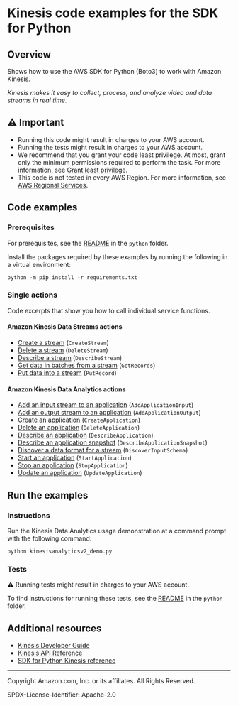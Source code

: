 <!--Generated by WRITEME on 2023-04-12 00:07:44.353794 (UTC)-->
# Kinesis code examples for the SDK for Python

## Overview

Shows how to use the AWS SDK for Python (Boto3) to work with Amazon Kinesis.

<!--custom.overview.start-->
<!--custom.overview.end-->

*Kinesis makes it easy to collect, process, and analyze video and data streams in real time.*

## ⚠ Important

* Running this code might result in charges to your AWS account.
* Running the tests might result in charges to your AWS account.
* We recommend that you grant your code least privilege. At most, grant only the minimum permissions required to perform the task. For more information, see [Grant least privilege](https://docs.aws.amazon.com/IAM/latest/UserGuide/best-practices.html#grant-least-privilege).
* This code is not tested in every AWS Region. For more information, see [AWS Regional Services](https://aws.amazon.com/about-aws/global-infrastructure/regional-product-services).

<!--custom.important.start-->
<!--custom.important.end-->

## Code examples

### Prerequisites

For prerequisites, see the [README](../../README.md#Prerequisites) in the `python` folder.

Install the packages required by these examples by running the following in a virtual environment:

```
python -m pip install -r requirements.txt
```

<!--custom.prerequisites.start-->
<!--custom.prerequisites.end-->

### Single actions

Code excerpts that show you how to call individual service functions.

#### Amazon Kinesis Data Streams actions

* [Create a stream](streams/kinesis_stream.py#L44) (`CreateStream`)
* [Delete a stream](streams/kinesis_stream.py#L86) (`DeleteStream`)
* [Describe a stream](streams/kinesis_stream.py#L66) (`DescribeStream`)
* [Get data in batches from a stream](streams/kinesis_stream.py#L123) (`GetRecords`)
* [Put data into a stream](streams/kinesis_stream.py#L100) (`PutRecord`)

#### Amazon Kinesis Data Analytics actions

* [Add an input stream to an application](analyticsv2/analytics_application.py#L224) (`AddApplicationInput`)
* [Add an output stream to an application](analyticsv2/analytics_application.py#L259) (`AddApplicationOutput`)
* [Create an application](analyticsv2/analytics_application.py#L110) (`CreateApplication`)
* [Delete an application](analyticsv2/analytics_application.py#L136) (`DeleteApplication`)
* [Describe an application](analyticsv2/analytics_application.py#L150) (`DescribeApplication`)
* [Describe an application snapshot](analyticsv2/analytics_application.py#L171) (`DescribeApplicationSnapshot`)
* [Discover a data format for a stream](analyticsv2/analytics_application.py#L196) (`DiscoverInputSchema`)
* [Start an application](analyticsv2/analytics_application.py#L321) (`StartApplication`)
* [Stop an application](analyticsv2/analytics_application.py#L343) (`StopApplication`)
* [Update an application](analyticsv2/analytics_application.py#L291) (`UpdateApplication`)
 
## Run the examples

### Instructions


<!--custom.instructions.start-->
Run the Kinesis Data Analytics usage demonstration at a command prompt with 
the following command:

```
python kinesisanalyticsv2_demo.py
``` 
<!--custom.instructions.end-->



### Tests

⚠ Running tests might result in charges to your AWS account.


To find instructions for running these tests, see the [README](../../README.md#Tests)
in the `python` folder.



<!--custom.tests.start-->
<!--custom.tests.end-->

## Additional resources

* [Kinesis Developer Guide](https://docs.aws.amazon.com/streams/latest/dev/introduction.html)
* [Kinesis API Reference](https://docs.aws.amazon.com/kinesis/latest/APIReference/Welcome.html)
* [SDK for Python Kinesis reference](https://boto3.amazonaws.com/v1/documentation/api/latest/reference/services/kinesisanalyticsv2.html)

<!--custom.resources.start-->
<!--custom.resources.end-->

---

Copyright Amazon.com, Inc. or its affiliates. All Rights Reserved.

SPDX-License-Identifier: Apache-2.0